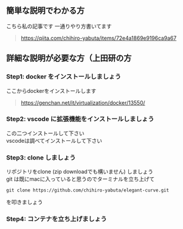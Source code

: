 ## 簡単な説明でわかる方
こちら私の記事です 一通りやり方書いてます<br>

>https://qiita.com/chihiro-yabuta/items/72e4a1869e9196ca9a67<br>


## 詳細な説明が必要な方（上田研の方
### Step1: docker をインストールしましょう<br>
ここからdockerをインストールします<br>

>https://genchan.net/it/virtualization/docker/13550/

### Step2: vscode に拡張機能をインストールしましょう
この二つインストールして下さい<br>
vscodeは調べてインストールして下さい<br>

### Step3: clone しましょう
リポジトリをclone (zip downloadでも構いません) しましょう<br>
git は既にmacに入っていると思うのでターミナルを立ち上げて<br>

```
git clone https://github.com/chihiro-yabuta/elegant-curve.git
```

を叩きましょう<br>

### Step4: コンテナを立ち上げましょう
